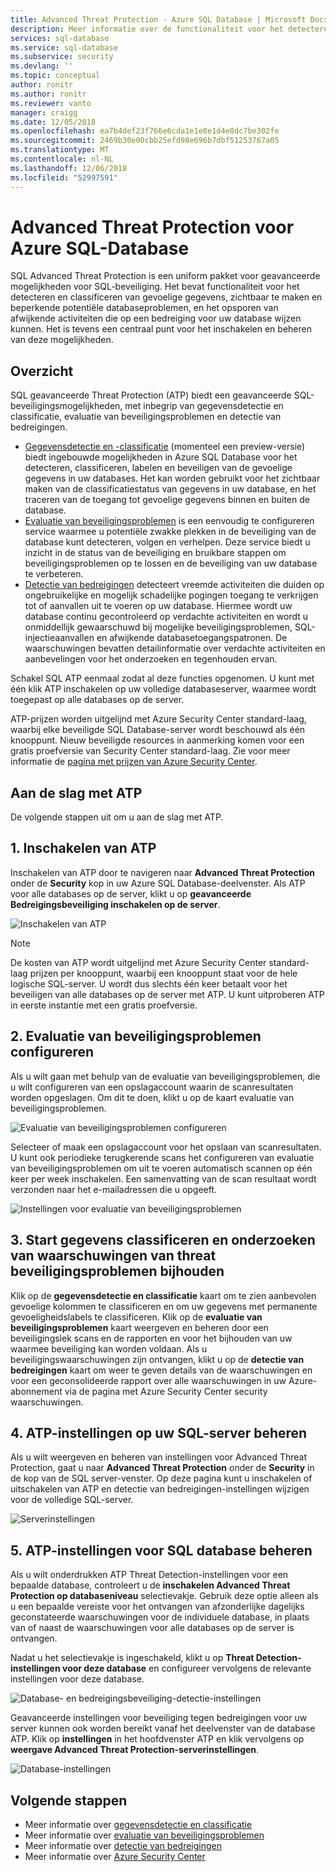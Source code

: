 ```yaml
---
title: Advanced Threat Protection - Azure SQL Database | Microsoft Docs
description: Meer informatie over de functionaliteit voor het detecteren en classificeren van gevoelige gegevens, beheren van uw databaseproblemen en opsporen van afwijkende activiteiten die op een bedreiging voor uw Azure SQL database wijzen kunnen.
services: sql-database
ms.service: sql-database
ms.subservice: security
ms.devlang: ''
ms.topic: conceptual
author: ronitr
ms.author: ronitr
ms.reviewer: vanto
manager: craigg
ms.date: 12/05/2018
ms.openlocfilehash: ea7b4def23f766e6cda1e1e8e1d4e8dc7be302fe
ms.sourcegitcommit: 2469b30e00cbb25efd98e696b7dbf51253767a05
ms.translationtype: MT
ms.contentlocale: nl-NL
ms.lasthandoff: 12/06/2018
ms.locfileid: "52997591"
---
```

# <a name="advanced-threat-protection-for-azure-sql-database"></a>Advanced Threat Protection voor Azure SQL-Database

SQL Advanced Threat Protection is een uniform pakket voor geavanceerde mogelijkheden voor SQL-beveiliging. Het bevat functionaliteit voor het detecteren en classificeren van gevoelige gegevens, zichtbaar te maken en beperkende potentiële databaseproblemen, en het opsporen van afwijkende activiteiten die op een bedreiging voor uw database wijzen kunnen. Het is tevens een centraal punt voor het inschakelen en beheren van deze mogelijkheden. 

## <a name="overview"></a>Overzicht

SQL geavanceerde Threat Protection (ATP) biedt een geavanceerde SQL-beveiligingsmogelijkheden, met inbegrip van gegevensdetectie en classificatie, evaluatie van beveiligingsproblemen en detectie van bedreigingen. 

- [Gegevensdetectie en -classificatie](sql-database-data-discovery-and-classification.md) (momenteel een preview-versie) biedt ingebouwde mogelijkheden in Azure SQL Database voor het detecteren, classificeren, labelen en beveiligen van de gevoelige gegevens in uw databases. Het kan worden gebruikt voor het zichtbaar maken van de classificatiestatus van gegevens in uw database, en het traceren van de toegang tot gevoelige gegevens binnen en buiten de database.
- [Evaluatie van beveiligingsproblemen](sql-vulnerability-assessment.md) is een eenvoudig te configureren service waarmee u potentiële zwakke plekken in de beveiliging van de database kunt detecteren, volgen en verhelpen. Deze service biedt u inzicht in de status van de beveiliging en bruikbare stappen om beveiligingsproblemen op te lossen en de beveiliging van uw database te verbeteren.
- [Detectie van bedreigingen](sql-database-threat-detection-overview.md) detecteert vreemde activiteiten die duiden op ongebruikelijke en mogelijk schadelijke pogingen toegang te verkrijgen tot of aanvallen uit te voeren op uw database. Hiermee wordt uw database continu gecontroleerd op verdachte activiteiten en wordt u onmiddellijk gewaarschuwd bij mogelijke beveiligingsproblemen, SQL-injectieaanvallen en afwijkende databasetoegangspatronen. De waarschuwingen bevatten detailinformatie over verdachte activiteiten en aanbevelingen voor het onderzoeken en tegenhouden ervan.

Schakel SQL ATP eenmaal zodat al deze functies opgenomen. U kunt met één klik ATP inschakelen op uw volledige databaseserver, waarmee wordt toegepast op alle databases op de server. 

ATP-prijzen worden uitgelijnd met Azure Security Center standard-laag, waarbij elke beveiligde SQL Database-server wordt beschouwd als één knooppunt. Nieuw beveiligde resources in aanmerking komen voor een gratis proefversie van Security Center standard-laag. Zie voor meer informatie de [pagina met prijzen van Azure Security Center](https://azure.microsoft.com/pricing/details/security-center/).


## <a name="getting-started-with-atp"></a>Aan de slag met ATP 
De volgende stappen uit om u aan de slag met ATP. 

## <a name="1-enable-atp"></a>1. Inschakelen van ATP

Inschakelen van ATP door te navigeren naar **Advanced Threat Protection** onder de **Security** kop in uw Azure SQL Database-deelvenster. Als ATP voor alle databases op de server, klikt u op **geavanceerde Bedreigingsbeveiliging inschakelen op de server**.

![Inschakelen van ATP](./media/sql-advanced-protection/enable_atp.png) 

> [!NOTE]
> De kosten van ATP wordt uitgelijnd met Azure Security Center standard-laag prijzen per knooppunt, waarbij een knooppunt staat voor de hele logische SQL-server. U wordt dus slechts één keer betaalt voor het beveiligen van alle databases op de server met ATP. U kunt uitproberen ATP in eerste instantie met een gratis proefversie.

## <a name="2-configure-vulnerability-assessment"></a>2. Evaluatie van beveiligingsproblemen configureren

Als u wilt gaan met behulp van de evaluatie van beveiligingsproblemen, die u wilt configureren van een opslagaccount waarin de scanresultaten worden opgeslagen. Om dit te doen, klikt u op de kaart evaluatie van beveiligingsproblemen.

![Evaluatie van beveiligingsproblemen configureren](./media/sql-advanced-protection/configure_va.png) 

Selecteer of maak een opslagaccount voor het opslaan van scanresultaten. U kunt ook periodieke terugkerende scans het configureren van evaluatie van beveiligingsproblemen om uit te voeren automatisch scannen op één keer per week inschakelen. Een samenvatting van de scan resultaat wordt verzonden naar het e-mailadressen die u opgeeft.

![Instellingen voor evaluatie van beveiligingsproblemen](./media/sql-advanced-protection/va_settings.png) 

## <a name="3-start-classifying-data-tracking-vulnerabilities-and-investigating-threat-alerts"></a>3. Start gegevens classificeren en onderzoeken van waarschuwingen van threat beveiligingsproblemen bijhouden

Klik op de **gegevensdetectie en classificatie** kaart om te zien aanbevolen gevoelige kolommen te classificeren en om uw gegevens met permanente gevoeligheidslabels te classificeren. Klik op de **evaluatie van beveiligingsproblemen** kaart weergeven en beheren door een beveiligingslek scans en de rapporten en voor het bijhouden van uw waarmee beveiliging kan worden voldaan. Als u beveiligingswaarschuwingen zijn ontvangen, klikt u op de **detectie van bedreigingen** kaart om weer te geven details van de waarschuwingen en voor een geconsolideerde rapport over alle waarschuwingen in uw Azure-abonnement via de pagina met Azure Security Center security waarschuwingen.

## <a name="4-manage-atp-settings-on-your-sql-server"></a>4. ATP-instellingen op uw SQL-server beheren

Als u wilt weergeven en beheren van instellingen voor Advanced Threat Protection, gaat u naar **Advanced Threat Protection** onder de **Security** in de kop van de SQL server-venster. Op deze pagina kunt u inschakelen of uitschakelen van ATP en detectie van bedreigingen-instellingen wijzigen voor de volledige SQL-server.

![Serverinstellingen](./media/sql-advanced-protection/server_settings.png) 

## <a name="5-manage-atp-settings-for-a-sql-database"></a>5. ATP-instellingen voor SQL database beheren

Als u wilt onderdrukken ATP Threat Detection-instellingen voor een bepaalde database, controleert u de **inschakelen Advanced Threat Protection op databaseniveau** selectievakje. Gebruik deze optie alleen als u een bepaalde vereiste voor het ontvangen van afzonderlijke dagelijks geconstateerde waarschuwingen voor de individuele database, in plaats van of naast de waarschuwingen voor alle databases op de server is ontvangen. 

Nadat u het selectievakje is ingeschakeld, klikt u op **Threat Detection-instellingen voor deze database** en configureer vervolgens de relevante instellingen voor deze database.

![Database- en bedreigingsbeveiliging-detectie-instellingen](./media/sql-advanced-protection/database_threat_detection_settings.png) 

Geavanceerde instellingen voor beveiliging tegen bedreigingen voor uw server kunnen ook worden bereikt vanaf het deelvenster van de database ATP. Klik op **instellingen** in het hoofdvenster ATP en klik vervolgens op **weergave Advanced Threat Protection-serverinstellingen**. 

![Database-instellingen](./media/sql-advanced-protection/database_settings.png) 

## <a name="next-steps"></a>Volgende stappen 

- Meer informatie over [gegevensdetectie en classificatie](sql-database-data-discovery-and-classification.md) 
- Meer informatie over [evaluatie van beveiligingsproblemen](sql-vulnerability-assessment.md) 
- Meer informatie over [detectie van bedreigingen](sql-database-threat-detection.md)
- Meer informatie over [Azure Security Center](https://docs.microsoft.com/azure/security-center/security-center-intro)
